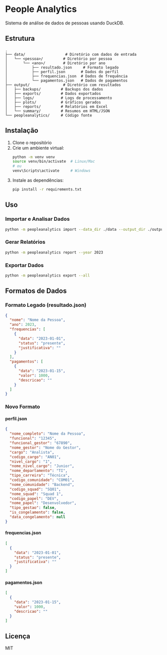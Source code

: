 # People Analytics

Sistema de análise de dados de pessoas usando DuckDB.

## Estrutura

```
.
├── data/                  # Diretório com dados de entrada
│   └── <pessoa>/         # Diretório por pessoa
│       └── <ano>/        # Diretório por ano
│           ├── resultado.json     # Formato legado
│           ├── perfil.json       # Dados do perfil
│           ├── frequencias.json  # Dados de frequência
│           └── pagamentos.json   # Dados de pagamentos
├── output/               # Diretório com resultados
│   ├── backups/         # Backups dos dados
│   ├── exports/         # Dados exportados
│   ├── logs/            # Logs de processamento
│   ├── plots/           # Gráficos gerados
│   ├── reports/         # Relatórios em Excel
│   └── summary/         # Resumos em HTML/JSON
└── peopleanalytics/     # Código fonte
```

## Instalação

1. Clone o repositório
2. Crie um ambiente virtual:
   ```bash
   python -m venv venv
   source venv/bin/activate  # Linux/Mac
   # ou
   venv\Scripts\activate     # Windows
   ```
3. Instale as dependências:
   ```bash
   pip install -r requirements.txt
   ```

## Uso

### Importar e Analisar Dados

```bash
python -m peopleanalytics import --data_dir ./data --output_dir ./output
```

### Gerar Relatórios

```bash
python -m peopleanalytics report --year 2023
```

### Exportar Dados

```bash
python -m peopleanalytics export --all
```

## Formatos de Dados

### Formato Legado (resultado.json)

```json
{
  "nome": "Nome da Pessoa",
  "ano": 2023,
  "frequencias": [
    {
      "data": "2023-01-01",
      "status": "presente",
      "justificativa": ""
    }
  ],
  "pagamentos": [
    {
      "data": "2023-01-15",
      "valor": 1000,
      "descricao": ""
    }
  ]
}
```

### Novo Formato

#### perfil.json
```json
{
  "nome_completo": "Nome da Pessoa",
  "funcional": "12345",
  "funcional_gestor": "67890",
  "nome_gestor": "Nome do Gestor",
  "cargo": "Analista",
  "codigo_cargo": "AN01",
  "nivel_cargo": "1",
  "nome_nivel_cargo": "Junior",
  "nome_departamento": "TI",
  "tipo_carreira": "Técnica",
  "codigo_comunidade": "COM01",
  "nome_comunidade": "Backend",
  "codigo_squad": "SQ01",
  "nome_squad": "Squad 1",
  "codigo_papel": "DEV",
  "nome_papel": "Desenvolvedor",
  "tipo_gestao": false,
  "is_congelamento": false,
  "data_congelamento": null
}
```

#### frequencias.json
```json
[
  {
    "data": "2023-01-01",
    "status": "presente",
    "justificativa": ""
  }
]
```

#### pagamentos.json
```json
[
  {
    "data": "2023-01-15",
    "valor": 1000,
    "descricao": ""
  }
]
```

## Licença

MIT